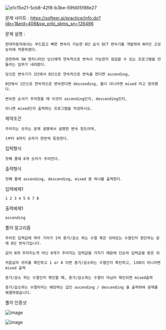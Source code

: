 ![e1c15e21-5cb8-42f8-b3be-59fd05f88e27](https://user-images.githubusercontent.com/57944215/212464925-e77b8e11-ace1-4e5f-87d6-5e2e28255738.jpg)


문제 사이트 : https://softeer.ai/practice/info.do?idx=1&eid=408&sw_prbl_sbms_sn=126486

문제 설명 :


    현대자동차에서는 부드럽고 빠른 변속이 가능한 8단 습식 DCT 변속기를 개발하여 N라인 고성능차에 적용하였다. 
    
    관련하여 SW 엔지니어인 당신에게 연속적으로 변속이 가능한지 점검할 수 있는 프로그램을 만들라는 임무가 내려왔다.

    당신은 변속기가 1단에서 8단으로 연속적으로 변속을 한다면 ascending, 
    
    8단에서 1단으로 연속적으로 변속한다면 descending, 둘다 아니라면 mixed 라고 정의했다.

    변속한 순서가 주어졌을 때 이것이 ascending인지, descending인지,
    
    아니면 mixed인지 출력하는 프로그램을 작성하시오.

제약조건

    주어지는 숫자는 문제 설명에서 설명한 변속 정도이며, 
    
    1부터 8까지 숫자가 한번씩 등장한다.

입력형식

    첫째 줄에 8개 숫자가 주어진다.

출력형식

    첫째 줄에 ascending, descending, mixed 중 하나를 출력한다.

입력예제1

    1 2 3 4 5 6 7 8

출력예제1

    ascending 
    
풀이 알고리즘 

    주어진 입력값에 따라 기어가 1씩 증가/감소 하는 수열 혹은 섞여있는 수열인지 판단하는 문제 8단 변속기입니다.
    
    값이 N개 주어지는게 아닌 8개가 주어지는 입력값을 가지기 때문에 단순히 입력값을 받은 뒤
    
    처음값의 위치를 확인하고 1 or 8 이면 증가/감소하는 수열인지 확인하고, 1과8이 아니라면 mixed 출력
    
    증가/감소 하는 수열인지 확인할 때, 증가/감소하는 수열이 아님이 확인되면 mixed출력
    
    증가/감소하는 수열이라는 해당하는 값인 ascending / descending 을 출력하여 문제를 해결하였습니다.
    
풀이 인증샷 

![image](https://user-images.githubusercontent.com/57944215/212465040-5402c62c-1b6d-47f4-9bf7-2b1ffaf6251c.png)

![image](https://user-images.githubusercontent.com/57944215/212465047-3df8fb90-50f7-4807-bc00-dce95a9af907.png)
